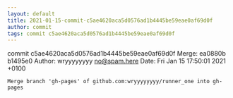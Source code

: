 ```yaml
---
layout: default
title: 2021-01-15-commit-c5ae4620aca5d0576ad1b4445be59eae0af69d0f
author: commit
tags: commit c5ae4620aca5d0576ad1b4445be59eae0af69d0f
---
```


commit c5ae4620aca5d0576ad1b4445be59eae0af69d0f
Merge: ea0880b b1495e0
Author: wryyyyyyyy <no@spam.here>
Date:   Fri Jan 15 17:50:01 2021 +0100

    Merge branch 'gh-pages' of github.com:wryyyyyyyy/runner_one into gh-pages
